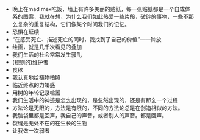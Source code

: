 - 晚上在mad mex吃饭，墙上有许多美丽的贴纸，每一张贴纸都是一个自成体系的图案，我就在想，为什么我们如此热爱一些片段，破碎的事物，一些不那么复杂的重复结构，它们像某个时间我们的记忆。
- 恐惧在延续
- “在感受死亡、描述死亡的同时，我找到了自己的价值”——钟放
- 绘画，就是几千次看见的叠加
- 我们生活的社会常常发生骚乱
- (规则的)维护者
- 食欲  
- 我认真地给植物拍照
- 临近终点的力竭感
- 用树的年轮记录喧嚣
- 我们生活中的神迹是怎么出现的，是忽然出现的，还是有那么一个过程
- 方法论是无限的，方法是有限的，不同的方法论总是在创造相似的方法。
- 我脑袋里都是回声，我自己的声音，或者别人的声音。都是回声。
- 裂缝是无处不在的在生长的生物
- 让我做一次弱者